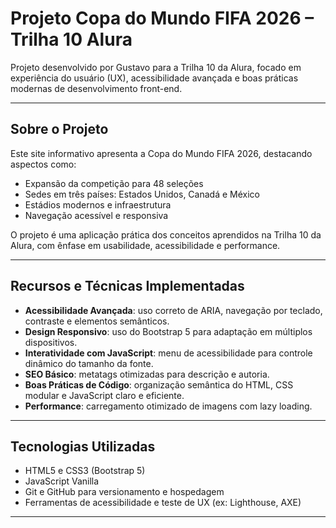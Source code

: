 # Projeto Copa do Mundo FIFA 2026 – Trilha 10 Alura

Projeto desenvolvido por Gustavo para a Trilha 10 da Alura, focado em experiência do usuário (UX), acessibilidade avançada e boas práticas modernas de desenvolvimento front-end.

---

## Sobre o Projeto

Este site informativo apresenta a Copa do Mundo FIFA 2026, destacando aspectos como:

- Expansão da competição para 48 seleções
- Sedes em três países: Estados Unidos, Canadá e México
- Estádios modernos e infraestrutura
- Navegação acessível e responsiva

O projeto é uma aplicação prática dos conceitos aprendidos na Trilha 10 da Alura, com ênfase em usabilidade, acessibilidade e performance.

---

## Recursos e Técnicas Implementadas

- **Acessibilidade Avançada**: uso correto de ARIA, navegação por teclado, contraste e elementos semânticos.
- **Design Responsivo**: uso do Bootstrap 5 para adaptação em múltiplos dispositivos.
- **Interatividade com JavaScript**: menu de acessibilidade para controle dinâmico do tamanho da fonte.
- **SEO Básico**: metatags otimizadas para descrição e autoria.
- **Boas Práticas de Código**: organização semântica do HTML, CSS modular e JavaScript claro e eficiente.
- **Performance**: carregamento otimizado de imagens com lazy loading.

---

## Tecnologias Utilizadas

- HTML5 e CSS3 (Bootstrap 5)
- JavaScript Vanilla
- Git e GitHub para versionamento e hospedagem
- Ferramentas de acessibilidade e teste de UX (ex: Lighthouse, AXE)

---